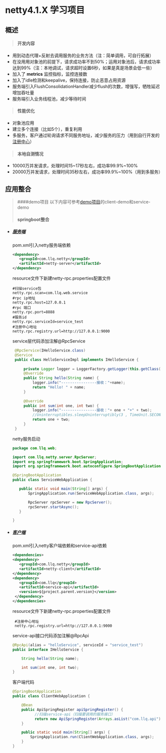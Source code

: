 # netty4.1.X 学习项目
## 概述
> #### 开发内容
* 用到动态代理+反射去调用服务的业务方法（注：简单调用，可自行拓展）
* 在没用用对象池的前提下，请求成功率不到50%；运用对象池后，请求成功率达到99%（注：本地调试，请求超时设置6秒，如果是真是场景会低一些）
* 加入了 __metrics__ 监控指标，监控连接数
* 加入了idle检测和keepalive，保持连接，防止恶意占用资源
* 服务端引入FlushConsolidationHandler减少flush的次数，增强写，牺牲延迟增加吞吐量
* 服务端引入业务线程池，减少等待时间

> #### 性能优化
* 对象池应用
* 建立多个连接（比如5个），重复利用
* 多服务，客户通过轮询请求不同服务地址，减少服务的压力（用到自行开发的[注册中心](https://github.com/lvlq73/demo/tree/main/registry-center-service )）

> #### 本地自测情况
* 10000万并发请求，处理时间15~17秒左右，成功率99.9%~100%
* 20000万并发请求，处理时间35秒左右，成功率99.9%~100%（用到多服务）

## 应用整合
> ####demo项目
以下内容可参考[demo项目](https://github.com/lvlq73/demo )的client-demo和service-demo
> #### springboot整合
* ##### [服务端](https://github.com/lvlq73/demo/tree/main/service-demo)
    pom.xml引入netty服务端依赖
   ```xml
   <dependency>
      <groupId>com.llq.netty</groupId>
      <artifactId>netty-server</artifactId>
  </dependency>
    ```
    resource文件下新建netty-rpc.properties配置文件
    ```properties
  #扫描service包
  netty.rpc.scan=com.llq.web.service
  #rpc ip地址
  netty.rpc.host=127.0.0.1
  #rpc 端口
  netty.rpc.port=8888
  #服务id
  netty.rpc.serviceId=service_test
  #注册中心地址
  netty.rpc.registry.url=http://127.0.0.1:9000
    ```  
   service层代码添加注解@RpcService
   ```java
    @RpcService(IHelloService.class)
    @Service
    public class HelloServiceImpl implements IHelloService {
    
        private Logger logger = LoggerFactory.getLogger(this.getClass());
        @Override
        public String hello(String name) {
            logger.info("----------------接收："+name);
            return "Hello! " + name;
        }
    
        @Override
        public int sum(int one, int two) {
            logger.info("----------------接收："+ one + "+" + two);
            //Uninterruptibles.sleepUninterruptibly(3 , TimeUnit.SECONDS);
            return one + two;
        }
    }
  ```
   netty服务启动
   ```java
  package com.llq.web;
  
  import com.llq.netty.server.RpcServer;
  import org.springframework.boot.SpringApplication;
  import org.springframework.boot.autoconfigure.SpringBootApplication;
  
  @SpringBootApplication
  public class ServiceWebApplication {
  
      public static void main(String[] args) {
          SpringApplication.run(ServiceWebApplication.class, args);
  
          RpcServer rpcServer = new RpcServer();
          rpcServer.startAsync();
      }
  
  }
  ```
* ##### [客户端](https://github.com/lvlq73/demo/tree/main/client-demo)
    pom.xml引入netty客户端依赖和service-api依赖
   ```xml
  <dependencies>
   <dependency>
      <groupId>com.llq.netty</groupId>
      <artifactId>netty-client</artifactId>
  </dependency>
   <dependency>
      <groupId>com.llq</groupId>
      <artifactId>service-api</artifactId>
      <version>${project.parent.version}</version>
    </dependency>  
  </dependencies> 
    ```
  resource文件下新建netty-rpc.properties配置文件
     ```properties
      #注册中心地址
      netty.rpc.registry.url=http://127.0.0.1:9000
     ``` 
  service-api接口代码添加注解@RpcApi
  ```java
  @RpcApi(alias = "helloService", serviceId = "service_test")
  public interface IHelloService {
  
      String hello(String name);
  
      int sum(int one, int two);
  }
  ```
  客户端代码
  ```java
  @SpringBootApplication
  public class ClientWebApplication {
  
      @Bean
      public ApiSpringRegister apiSpringRegister() {
            //扫描service-api（扫描要调用的服务接口）
            return new ApiSpringRegister(Arrays.asList("com.llq.api"));
      }
  
      public static void main(String[] args) {
          SpringApplication.run(ClientWebApplication.class, args);
      }
  }
  
  ```


